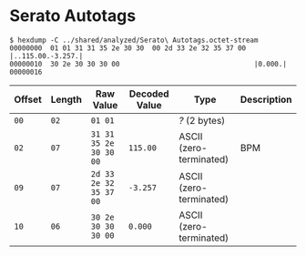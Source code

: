 # Serato Autotags

    $ hexdump -C ../shared/analyzed/Serato\ Autotags.octet-stream
    00000000  01 01 31 31 35 2e 30 30  00 2d 33 2e 32 35 37 00  |..115.00.-3.257.|
    00000010  30 2e 30 30 30 00                                 |0.000.|
    00000016

| Offset | Length | Raw Value                 | Decoded Value | Type                    | Description
| ------ | ------ | ------------------------- | ------------- | ----------------------- | -----------
|   `00` |   `02` | `01 01`                   |               | *?* (2 bytes)           |
|   `02` |   `07` | `31 31 35 2e 30 30 00`    |      `115.00` | ASCII (zero-terminated) | BPM
|   `09` |   `07` | `2d 33 2e 32 35 37 00`    |      `-3.257` | ASCII (zero-terminated) |
|   `10` |   `06` | `30 2e 30 30 30 00`       |       `0.000` | ASCII (zero-terminated) |

